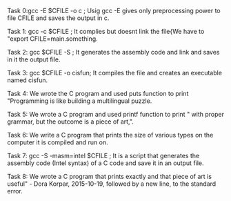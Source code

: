 Task 0:gcc -E $CFILE -o c   ; Usig gcc -E gives only preprocessing power to file CFILE and saves the output in c.

Task 1: gcc -c $CFILE       ; It complies but doesnt link the file{We have to "export CFILE=main.something.

Task 2: gcc $CFILE -S       ; It generates the assembly code and link and saves in it the output file.

Task 3: gcc $CFILE -o cisfun; It compiles the file and creates an executable named cisfun.

Task 4: We wrote the C program and used puts function to print "Programming is like building a multilingual puzzle.

Task 5: We wrote a C program and used printf function to print " with proper grammar, but the outcome is a piece of art,".

Task 6: We write a C program that prints the size of various types on the computer it is compiled and run on.

Task 7: gcc -S -masm=intel $CFILE ; It is a script that generates the assembly code (Intel syntax) of a C code and save it in an output file.

Task 8: We wrote a C program that prints exactly and that piece of art is useful" - Dora Korpar, 2015-10-19, followed by a new line, to the standard error.

